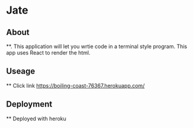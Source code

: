 # Jate
## About
**. This application will let you wrtie code in a terminal style program. This app uses React to render the html.
## Useage 
** Click link https://boiling-coast-76367.herokuapp.com/
## Deployment
** Deployed with heroku
